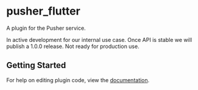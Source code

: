 # pusher_flutter

A plugin for the Pusher service.

In active development for our internal use case. Once API is stable we will publish a 1.0.0 release.
Not ready for production use.

## Getting Started

For help on editing plugin code, view the [documentation](https://flutter.io/platform-plugins/#edit-code).

